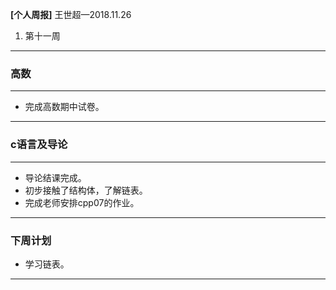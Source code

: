 **[个人周报]**
   王世超—2018.11.26
1. 第十一周
--- 
###  **高数** 
---
- 完成高数期中试卷。
---
###  **c语言及导论**
---
- 导论结课完成。
- 初步接触了结构体，了解链表。
- 完成老师安排cpp07的作业。
---
### 下周计划 
- 学习链表。
---
 
